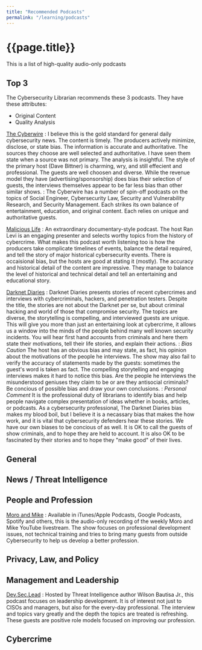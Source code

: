 ```yaml
---
title: "Recommended Podcasts"
permalink: "/learning/podcasts"
---
```


# {{page.title}}

This is a list of high-quality audio-only podcasts 

## Top 3

The Cybersecurity Librarian recommends these 3 podcasts. They have these attributes:

- Original Content
- Quality Analysis

[The Cyberwire](https://www.thecyberwire.com/)
: I believe this is the gold standard for general daily cybersecurity news. The content is timely.  The producers actively minimize, disclose, or state bias. The information is accurate and authoritative. The sources they choose are well selected and authoritative. I have seen them state when a source was not primary. The analysis is insightful. The style of the primary host (Dave Bittner) is charming, wry, and still effecient and professional. The guests are well choosen and diverse. While the revenue model they have (advertising/sponsorship) does bias their selection of guests, the interviews themselves appear to be far less bias than other similar shows. 
: The Cyberwire has a number of spin-off podcasts on the topics of Social Engineer, Cybersecurity Law, Security and Vulnerability Research, and Security Management. Each strikes its own balance of entertainment, education, and original content. Each relies on unique and authoritative guests.

[Malicious Life](https://malicious.life/)
: An extraordinary documentary-style podcast. The host Ran Levi is an engaging presenter and selects worthy topics from the history of cybercrime. What makes this podcast worth listening too is how the producers take complicate timelines of events, balance the detail required, and tell the story of major historical cybersecurity events. There is occaisional bias, but the hosts are good at stating it (mostly). The accuracy and historical detail of the content are impressive. They manage to balance the level of historical and technical detail and tell an entertaining and educational story.

[Darknet Diaries](https://darknetdiaries.com/)
: Darknet Diaries presents stories of recent cybercrimes and interviews with cybercriminals, hackers, and penetration testers. Despite the title, the stories are not about the Darknet per se, but about criminal hacking and world of those that compromise security. The topics are diverse, the storytelling is compelling, and interviewed guests are unique. This will give you more than just an entertaining look at cybercrime, it allows us a window into the minds of the people behind many well known security incidents. You will hear first hand accounts from criminals and here them state their motivations, tell their life stories, and explain their actions.
: *Bias Caution* The host has an obvious bias and may state, as fact, his opinion about the motivations of the people he interviews. The show may also fail to verify the accuracy of statements made by the guests: sometimes the guest's word is taken as fact. The compelling storytelling and engaging interviews makes it hard to notice this bias. Are the people he interviews the misunderstood geniuses they claim to be or are they antisocial criminals? Be concious of possible bias and draw your own conclusions.
: *Personal Comment* It is the professional duty of librarians to identify bias and help people navigate complex presentation of ideas whether in books, articles, or podcasts. As a cybersecurity professional, The Darknet Diaries bias makes my blood boil, but I believe it is a necassary bias that makes the how work, and it is vital that cybersecurity defenders hear these stories. We have our own biases to be concious of as well. It is OK to call the guests of show criminals, and to hope they are held to account. It is also OK to be fascinated by their stories and to hope they "make good" of their lives.



## General


## News / Threat Intelligence


## People and Profession

[Moro and Mike]({{site.url}}/moro-and-mike/podcast.rss)
: Available in iTunes/Apple Podcasts, Google Podcasts, Spotify and others, this is the audio-only recording of the weekly Moro and Mike YouTube livestream. The show focuses on professional development issues, not technical training and tries to bring many guests from outside Cybersecurity to help us develop a better profession.

## Privacy, Law, and Policy



## Management and Leadership

[Dev.Sec.Lead](https://www.devseclead.com/)
: Hosted by Threat Intelligence author Wilson Bautisa Jr., this podcast focuses on leadership development. It is of interest not just to CISOs and managers, but also for the every-day professional. The interview and topics vary greatly and the depth the topics are treated is refreshing. These guests are positive role models focused on improving our profession.

## Cybercrime

